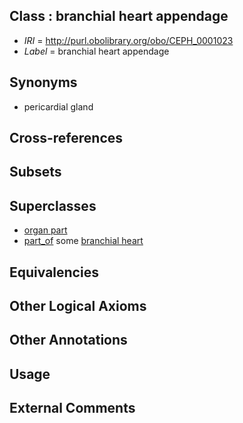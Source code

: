 
## Class : branchial heart appendage

 * *IRI* = http://purl.obolibrary.org/obo/CEPH_0001023
 * *Label* = branchial heart appendage

## Synonyms

 * pericardial gland

## Cross-references


## Subsets


## Superclasses

 * [organ part](../../UBERON/64/UBERON_0000064.md)
 * [part_of](../../BFO/50/BFO_0000050.md) some [branchial heart](../../CEPH/32/CEPH_0000032.md)

## Equivalencies


## Other Logical Axioms


## Other Annotations


## Usage


## External Comments


